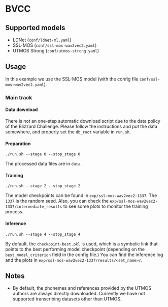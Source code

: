 # BVCC

## Supported models

- LDNet (`conf/ldnet-ml.yaml`)
- SSL-MOS (`conf/ssl-mos-wav2vec2.yaml`)
- UTMOS Strong (`conf/utmos-strong.yaml`)

## Usage

In this example we use the SSL-MOS model (with the config file `conf/ssl-mos-wav2vec2.yaml`). 

### Main track

#### Data download

There is not an one-step automatic download script due to the data policy of the Blizzard Challenge. Please follow the instructions and put the data somewhere, and properly set the `db_root` variable in `run.sh`.

#### Preparation

```
./run.sh --stage 0 --stop_stage 0
```

The processed data files are in `data`.

#### Training

```
./run.sh --stage 2 --stop_stage 2
```

The model checkpoints can be found in `exp/ssl-mos-wav2vec2-1337`. The `1337` is the random seed. Also, you can check the `exp/ssl-mos-wav2vec2-1337/intermediate_results` to see some plots to monitor the training process.

#### Inference

```
./run.sh --stage 4 --stop_stage 4
```

By default, the `checkpoint-best.pkl` is used, which is a symbolic link that points to the best performing model checkpoint (depending on the `best_model_criterion` field in the config file.) You can find the inference log and the plots in `exp/ssl-mos-wav2vec2-1337/results/<set_name>/`.


## Notes

- By default, the phonemes and references provided by the UTMOS authors are always directly downloaded. Currently we have not supported transcribing datasets other than UTMOS.